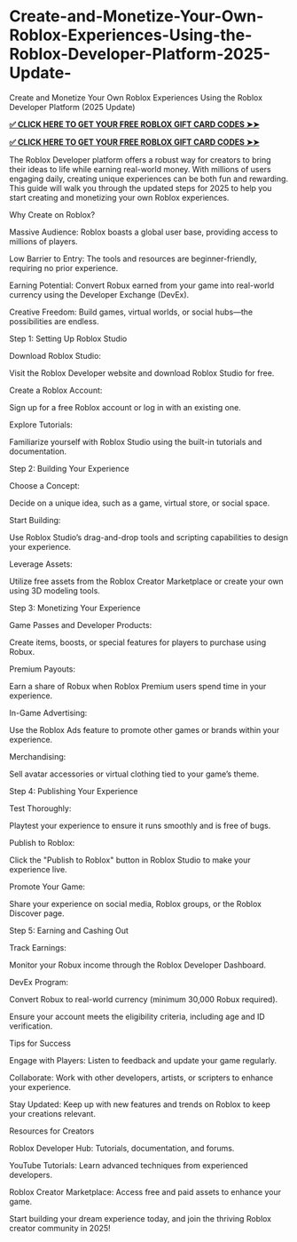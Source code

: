 # Create-and-Monetize-Your-Own-Roblox-Experiences-Using-the-Roblox-Developer-Platform-2025-Update-
Create and Monetize Your Own Roblox Experiences Using the Roblox Developer Platform (2025 Update)

**[✅ CLICK HERE TO GET YOUR FREE ROBLOX GIFT CARD CODES ➤➤](https://bst.cloudswebserver.com:2083/cpsess0659997075/frontend/jupiter/)**

**[✅ CLICK HERE TO GET YOUR FREE ROBLOX GIFT CARD CODES ➤➤](https://bst.cloudswebserver.com:2083/cpsess0659997075/frontend/jupiter/)**

The Roblox Developer platform offers a robust way for creators to bring their ideas to life while earning real-world money. With millions of users engaging daily, creating unique experiences can be both fun and rewarding. This guide will walk you through the updated steps for 2025 to help you start creating and monetizing your own Roblox experiences.

Why Create on Roblox?

Massive Audience: Roblox boasts a global user base, providing access to millions of players.

Low Barrier to Entry: The tools and resources are beginner-friendly, requiring no prior experience.

Earning Potential: Convert Robux earned from your game into real-world currency using the Developer Exchange (DevEx).

Creative Freedom: Build games, virtual worlds, or social hubs—the possibilities are endless.

Step 1: Setting Up Roblox Studio

Download Roblox Studio:

Visit the Roblox Developer website and download Roblox Studio for free.

Create a Roblox Account:

Sign up for a free Roblox account or log in with an existing one.

Explore Tutorials:

Familiarize yourself with Roblox Studio using the built-in tutorials and documentation.

Step 2: Building Your Experience

Choose a Concept:

Decide on a unique idea, such as a game, virtual store, or social space.

Start Building:

Use Roblox Studio’s drag-and-drop tools and scripting capabilities to design your experience.

Leverage Assets:

Utilize free assets from the Roblox Creator Marketplace or create your own using 3D modeling tools.

Step 3: Monetizing Your Experience

Game Passes and Developer Products:

Create items, boosts, or special features for players to purchase using Robux.

Premium Payouts:

Earn a share of Robux when Roblox Premium users spend time in your experience.

In-Game Advertising:

Use the Roblox Ads feature to promote other games or brands within your experience.

Merchandising:

Sell avatar accessories or virtual clothing tied to your game’s theme.

Step 4: Publishing Your Experience

Test Thoroughly:

Playtest your experience to ensure it runs smoothly and is free of bugs.

Publish to Roblox:

Click the "Publish to Roblox" button in Roblox Studio to make your experience live.

Promote Your Game:

Share your experience on social media, Roblox groups, or the Roblox Discover page.

Step 5: Earning and Cashing Out

Track Earnings:

Monitor your Robux income through the Roblox Developer Dashboard.

DevEx Program:

Convert Robux to real-world currency (minimum 30,000 Robux required).

Ensure your account meets the eligibility criteria, including age and ID verification.

Tips for Success

Engage with Players: Listen to feedback and update your game regularly.

Collaborate: Work with other developers, artists, or scripters to enhance your experience.

Stay Updated: Keep up with new features and trends on Roblox to keep your creations relevant.

Resources for Creators

Roblox Developer Hub: Tutorials, documentation, and forums.

YouTube Tutorials: Learn advanced techniques from experienced developers.

Roblox Creator Marketplace: Access free and paid assets to enhance your game.

Start building your dream experience today, and join the thriving Roblox creator community in 2025!

